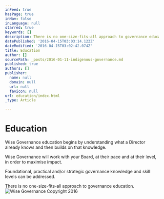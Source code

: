 ```yaml
---
inFeed: true
hasPage: true
inNav: false
inLanguage: null
starred: true
keywords: []
description: There is no one-size-fits-all approach to governance education.
datePublished: '2016-04-15T03:03:14.122Z'
dateModified: '2016-04-15T03:02:42.074Z'
title: Education
author: []
sourcePath: _posts/2016-01-11-indigenous-governance.md
published: true
authors: []
publisher:
  name: null
  domain: null
  url: null
  favicon: null
url: education/index.html
_type: Article

---
```

# Education

Wise Governance education begins by understanding what a Director already
knows and then builds on that knowledge.

Wise Governance will work with your Board, at their pace and at their
level, in order to maximise impact. 

Foundational, practical and/or strategic governance knowledge and skill levels can be addressed.

There is no one-size-fits-all approach to governance education.
![Wise Governance Copyright 2016](https://s3-us-west-2.amazonaws.com/the-grid-img/p/65d55185d0116052180e6041814cfccbecc0a07d.jpg)